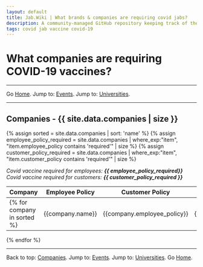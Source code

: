 ```yaml
---
layout: default
title: Jab.Wiki | What brands & companies are requiring covid jabs?
description: A community-managed GitHub repository keeping track of the companies requiring covid jabs for employees.
tags: covid jab vaccine covid-19
---
```


# What companies are requiring COVID-19 vaccines?

---

Go [Home](/). Jump to: <a href="/events.html">Events</a>. Jump to: <a href="/universities.html">Universities</a>.

---

<a name="companies"></a>
## Companies - {{ site.data.companies | size }}
{% assign sorted = site.data.companies | sort: 'name' %}
{% assign employee_policy_required = site.data.companies | where_exp:"item", "item.employee_policy contains 'required'" | size %}
{% assign customer_policy_required = site.data.companies | where_exp:"item", "item.customer_policy contains 'required'" | size %}

*Covid vaccine required for employees: **{{ employee_policy_required}}***
*Covid vaccine required for customers: **{{ customer_policy_required }}***

| Company | Employee Policy | Customer Policy | Last Update |
| --- | --- | --- | --- |
{% for company in sorted %}| {{company.name}} | {{company.employee_policy}} | {{company.customer_policy}} | {{company.last_update}} |
{% endfor %}

---

Back to top: <a href="#companies">Companies</a>. Jump to: <a href="/events.html">Events</a>. Jump to: <a href="/universities.html">Universities</a>. Go [Home](/).
